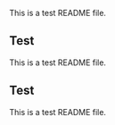 This is a test README file.

## Test

This is a test README file.

## Test

This is a test README file.